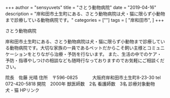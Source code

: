 +++
author = "sensyuvets"
title = "さとう動物病院"
date = "2019-04-16"
description = "岸和田市土生町にある、さとう動物病院は犬・猫に限らず小動物まで診療している動物病院です。"
categories = [""]
tags = [
    "岸和田市",
]
+++

さとう動物病院

岸和田市土生町にある、さとう動物病院は犬・猫に限らず小動物まで診療している動物病院です。大切な家族の一員であるペットだからこそ飼い主様とコミュニケーションをとりながら治療・予防を行ないます。 また、生活の中でのケア・予防・指導やしつけの相談なども随時行なっておりますのでお気軽にご相談ください。

院長　佐藤 光晴
住所　〒596-0825
　　　大阪府岸和田市土生町8-23-30
tel　072-420-5818
開院　2000年
獣医師数　2名
看護師数　3名
診療対象動物　犬・猫
HPリンク